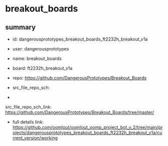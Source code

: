 # breakout_boards
 
## summary 
* id: dangerousprototypes_breakout_boards_ft2232h_breakout_v1a
* user: dangerousprototypes
* name: breakout_boards
* board: ft2232h_breakout_v1a
* repo: https://github.com/DangerousPrototypes/Breakout_Boards



* src_file_repo_sch: 
*
 src_file_repo_sch_link: https://github.com/DangerousPrototypes/Breakout_Boards/tree/master/
* full details link: https://github.com/oomlout/oomlout_oomp_project_bot_v_2/tree/main/projects/dangerousprototypes_breakout_boards_ft2232h_breakout_v1a/current_version/working  






